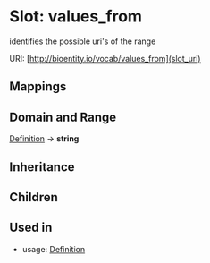 # Slot: values_from


identifies the possible uri's of the range

URI: [http://bioentity.io/vocab/values_from](slot_uri)
## Mappings

## Domain and Range

[Definition](Definition.md) -> **string**
## Inheritance

## Children

## Used in

 *  usage: [Definition](Definition.md)

